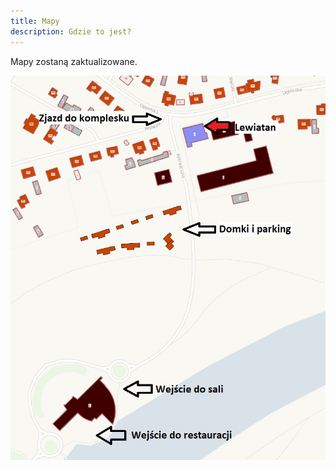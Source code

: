 ```yaml
---
title: Mapy
description: Gdzie to jest?
---
```


Mapy zostaną zaktualizowane.

![Mapa](../plan/PLAN.jpg)
